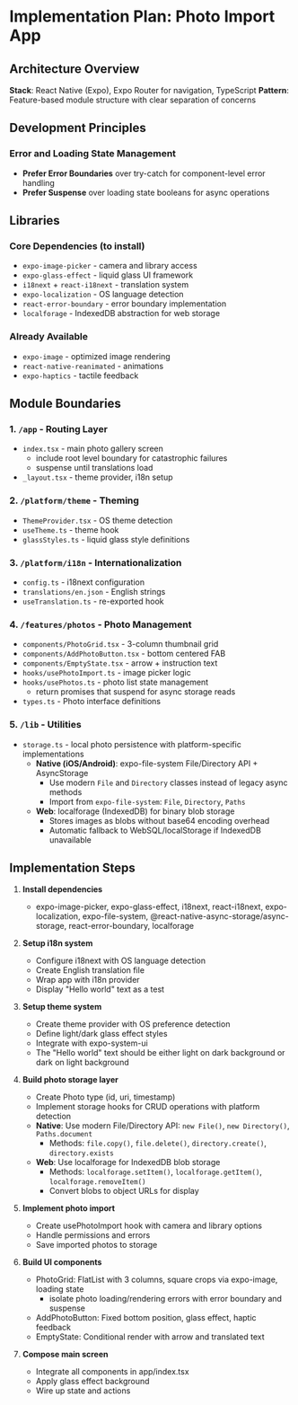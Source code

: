 # Implementation Plan: Photo Import App

## Architecture Overview

**Stack**: React Native (Expo), Expo Router for navigation, TypeScript
**Pattern**: Feature-based module structure with clear separation of concerns

## Development Principles

### Error and Loading State Management

- **Prefer Error Boundaries** over try-catch for component-level error handling
- **Prefer Suspense** over loading state booleans for async operations

## Libraries

### Core Dependencies (to install)

- `expo-image-picker` - camera and library access
- `expo-glass-effect` - liquid glass UI framework
- `i18next` + `react-i18next` - translation system
- `expo-localization` - OS language detection
- `react-error-boundary` - error boundary implementation
- `localforage` - IndexedDB abstraction for web storage

### Already Available

- `expo-image` - optimized image rendering
- `react-native-reanimated` - animations
- `expo-haptics` - tactile feedback

## Module Boundaries

### 1. `/app` - Routing Layer

- `index.tsx` - main photo gallery screen
  - include root level boundary for catastrophic failures
  - suspense until translations load
- `_layout.tsx` - theme provider, i18n setup

### 2. `/platform/theme` - Theming

- `ThemeProvider.tsx` - OS theme detection
- `useTheme.ts` - theme hook
- `glassStyles.ts` - liquid glass style definitions

### 3. `/platform/i18n` - Internationalization

- `config.ts` - i18next configuration
- `translations/en.json` - English strings
- `useTranslation.ts` - re-exported hook

### 4. `/features/photos` - Photo Management

- `components/PhotoGrid.tsx` - 3-column thumbnail grid
- `components/AddPhotoButton.tsx` - bottom centered FAB
- `components/EmptyState.tsx` - arrow + instruction text
- `hooks/usePhotoImport.ts` - image picker logic
- `hooks/usePhotos.ts` - photo list state management
  - return promises that suspend for async storage reads
- `types.ts` - Photo interface definitions

### 5. `/lib` - Utilities

- `storage.ts` - local photo persistence with platform-specific implementations
  - **Native (iOS/Android)**: expo-file-system File/Directory API + AsyncStorage
    - Use modern `File` and `Directory` classes instead of legacy async methods
    - Import from `expo-file-system`: `File`, `Directory`, `Paths`
  - **Web**: localforage (IndexedDB) for binary blob storage
    - Stores images as blobs without base64 encoding overhead
    - Automatic fallback to WebSQL/localStorage if IndexedDB unavailable

## Implementation Steps

1. **Install dependencies**

   - expo-image-picker, expo-glass-effect, i18next, react-i18next, expo-localization, expo-file-system, @react-native-async-storage/async-storage, react-error-boundary, localforage

2. **Setup i18n system**

   - Configure i18next with OS language detection
   - Create English translation file
   - Wrap app with i18n provider
   - Display "Hello world" text as a test

3. **Setup theme system**

   - Create theme provider with OS preference detection
   - Define light/dark glass effect styles
   - Integrate with expo-system-ui
   - The "Hello world" text should be either light on dark background or dark on light background

4. **Build photo storage layer**

   - Create Photo type (id, uri, timestamp)
   - Implement storage hooks for CRUD operations with platform detection
   - **Native**: Use modern File/Directory API: `new File()`, `new Directory()`, `Paths.document`
     - Methods: `file.copy()`, `file.delete()`, `directory.create()`, `directory.exists`
   - **Web**: Use localforage for IndexedDB blob storage
     - Methods: `localforage.setItem()`, `localforage.getItem()`, `localforage.removeItem()`
     - Convert blobs to object URLs for display

5. **Implement photo import**

   - Create usePhotoImport hook with camera and library options
   - Handle permissions and errors
   - Save imported photos to storage

6. **Build UI components**

   - PhotoGrid: FlatList with 3 columns, square crops via expo-image, loading state
     - isolate photo loading/rendering errors with error boundary and suspense
   - AddPhotoButton: Fixed bottom position, glass effect, haptic feedback
   - EmptyState: Conditional render with arrow and translated text

7. **Compose main screen**
   - Integrate all components in app/index.tsx
   - Apply glass effect background
   - Wire up state and actions
